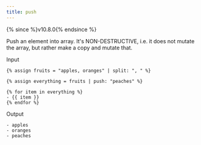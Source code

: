 ```yaml
---
title: push
---
```


{% since %}v10.8.0{% endsince %}

Push an element into array. It's NON-DESTRUCTIVE, i.e. it does not mutate the array, but rather make a copy and mutate that.

Input
```liquid
{% assign fruits = "apples, oranges" | split: ", " %}

{% assign everything = fruits | push: "peaches" %}

{% for item in everything %}
- {{ item }}
{% endfor %}
```

Output
```text
- apples
- oranges
- peaches
```
